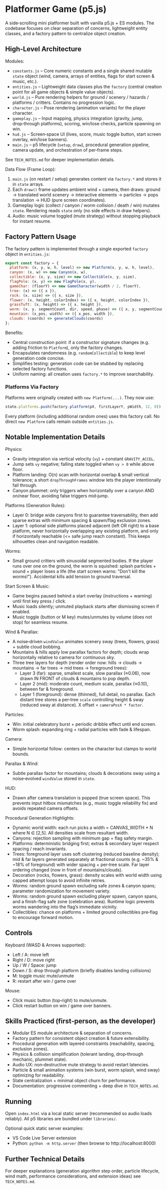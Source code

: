 # Platformer Game (p5.js)

A side‑scrolling mini platformer built with vanilla p5.js + ES modules. The codebase focuses on clear separation of concerns, lightweight entity classes, and a factory pattern to centralize object creation.

## High‑Level Architecture

Modules:
- `constants.js` – Core numeric constants and a single shared mutable `state` object (wind, camera, arrays of entities, flags for start screen & music, etc.).
- `entities.js` – Lightweight data classes plus the `factory` (central creation point for all game objects & simple value objects).
- `world.js` – Pure rendering helpers for ground / scenery / hazards / platforms / critters. Contains no progression logic.
- `character.js` – Pose rendering (animation variants) for the player character.
- `gameplay.js` – Input mapping, physics integration (gravity, jump, drop‑through platforms), scoring, win/lose checks, particle spawning on win.
- `hud.js` – Screen‑space UI (lives, score, music toggle button, start screen overlay, win/lose banners).
- `main.js` – p5 lifecycle (`setup`, `draw`), procedural generation pipeline, camera update, and orchestration of per‑frame steps.

See `TECH_NOTES.md` for deeper implementation details.

Data Flow (Frame Loop):
1. `main.js` (on restart / setup) generates content via `factory.*` and stores it in `state` arrays.
2. Each `draw()` frame updates ambient wind + camera, then draws: ground -> translated world scenery -> interactive elements -> particles -> pops translation -> HUD (pure screen coordinates).
3. Gameplay logic (collect / canyon / worm collision / death / win) mutates `state`. Rendering reads `state` only (no side effects in draw helpers).
4. Audio: music volume toggled (mute strategy) without stopping playback for instant resume.

## Factory Pattern Usage

The factory pattern is implemented through a single exported `factory` object in `entities.js`:
```js
export const factory = {
  platform: (x, y, w, h, level) => new Platform(x, y, w, h, level),
  canyon: (x, w) => new Canyon(x, w),
  collectible: (x, y, size) => new Collectible(x, y, size),
  flagPole: (x, y) => new FlagPole(x, y),
  gameChar: (floorY) => new GameCharacter(width / 2, floorY),
  tree: (x) => ({ x }),
  rock: (x, size) => ({ x, size }),
  flower: (x, height, colorIndex) => ({ x, height, colorIndex }),
  grassTuft: (x, height) => ({ x, height }),
  worm: (x, y, segmentCount, dir, speed, phase) => ({ x, y, segmentCount, dir, speed, phase }),
  mountain: (x_pos, width) => ({ x_pos, width }),
  clouds: (coords) => generateClouds(coords)
};
```
Benefits:
- Central construction point: if a constructor signature changes (e.g. adding friction to `Platform`), only the factory changes.
- Encapsulates randomness (e.g. `randomCollectible`) to keep level generation code concise.
- Simplifies testing: generation code can be stubbed by replacing selected factory functions.
- Uniform naming: all creation uses `factory.*` to improve searchability.

### Platforms Via Factory
Platforms were originally created with `new Platform(...)`. They now use:
```js
state.platforms.push(factory.platform(pX, firstLayerY, pWidth, 12, 0));
```
Every platform (including additional random ones) uses this factory call. No direct `new Platform` calls remain outside `entities.js`.

## Notable Implementation Details

Physics:
- Gravity integration via vertical velocity (`vy`) + constant `GRAVITY_ACCEL`.
- Jump sets `vy` negative; falling state toggled when `vy > 0` while above floor.
- Platform landing: O(n) scan with horizontal overlap & small vertical tolerance; a short `dropThroughFrames` window lets the player intentionally fall through.
- Canyon plummet: only triggers when horizontally over a canyon AND on/near floor, avoiding false triggers mid‑jump.

Platforms (Generation Rules):
- Layer 0: bridge wide canyons first to guarantee traversability, then add sparse extras with minimum spacing & spawn/flag exclusion zones.
- Layer 1: optional side platforms placed adjacent (left OR right) to a base platform, never horizontally overlapping any existing platform, and only if horizontally reachable (<= safe jump reach constant). This keeps silhouettes clean and navigation readable.

Worms:
- Small ground critters with sinusoidal segmented bodies. If the player runs over one on the ground, the worm is squished: splash particles + sound + player loses a life (the start screen warns: "Don't kill the worms!"). Accidental kills add tension to ground traversal.

Start Screen & Music:
- Game begins paused behind a start overlay (instructions + warning) until first key press / click.
- Music loads silently; unmuted playback starts after dismissing screen if enabled.
- Music toggle (button or M key) mutes/unmutes by volume (does not stop) for seamless resume.

Wind & Parallax:
- A noise‑driven `windValue` animates scenery sway (trees, flowers, grass) + subtle cloud bobbing.
- Mountains & hills apply low parallax factors for depth; clouds wrap horizontally relative to camera for continuous sky.
 - Three tree layers for depth (render order now: hills → clouds → mountains → far trees → mid trees → foreground trees):
   - Layer 3 (far): sparse, smallest scale, slow parallax (≈0.06), now drawn IN FRONT of clouds & mountains to pop depth.
   - Layer 2 (mid): moderate count, medium scale, parallax (≈0.10), between far & foreground.
   - Layer 1 (foreground): dense (thinned), full detail, no parallax.
   Each distant tree stores a per‑tree `scale` controlling height & sway (reduced sway at distance). X offset = `cameraPosX * factor`.

Particles:
- Win: initial celebratory burst + periodic dribble effect until end screen.
- Worm splash: expanding ring + radial particles with fade & lifespan.

Camera:
- Simple horizontal follow: centers on the character but clamps to world bounds.

Parallax & Wind:
- Subtle parallax factor for mountains; clouds & decorations sway using a noise‑evolved `windValue` stored in `state`.

HUD:
- Drawn after camera translation is popped (true screen space). This prevents input hitbox mismatches (e.g., music toggle reliability fix) and avoids repeated camera offsets.

Procedural Generation Highlights:
- Dynamic world width: each run picks a width = CANVAS_WIDTH * N where N ∈ [2,5]. All densities scale from resultant width.
- Canyons: rejection sampling with minimum gap + flag safety margin.
- Platforms: deterministic bridging first; extras & secondary layer respect spacing / reach invariants.
- Trees: foreground layer uses soft clustering (reduced baseline density); mid & far layers generated separately at fractional counts (e.g. ~35% & ~18% of foreground) with wider spacing + per‑tree scale. Far layer ordering changed (now in front of mountains/clouds).
- Decoration (rocks, flowers, grass): density scales with world width using capped attempt loops to avoid infinite retries.
- Worms: random ground spawn excluding safe zones & canyon spans; parameter randomization for movement variety.
 - Worms: random ground spawn excluding player spawn, canyon spans, and a finish-flag safe zone (celebration area). Runtime logic prevents worms wandering into the flag’s immediate vicinity.
- Collectibles: chance on platforms + limited ground collectibles pre‑flag to encourage forward motion.

## Controls
Keyboard (WASD & Arrows supported):
- Left / A: move left
- Right / D: move right
- Up / W / Space: jump
- Down / S: drop through platform (briefly disables landing collisions)
- M: toggle music mute/unmute
- R: restart after win / game over

Mouse:
- Click music button (top‑right) to mute/unmute.
- Click restart button on win / game over banners.

## Skills Practiced (first‑person, as the developer)
- Modular ES module architecture & separation of concerns.
- Factory pattern for consistent object creation & future extensibility.
- Procedural generation with layered constraints (reachability, spacing, exclusion zones).
- Physics & collision simplification (tolerant landing, drop‑through mechanic, plummet state).
- Audio UX: non‑destructive mute strategy to avoid restart latencies.
- Particle & small animation systems (win burst, worm splash, wind sway) optimizing for readability.
- State centralization + minimal object churn for performance.
- Documentation: progressive commenting + deep dive in `TECH_NOTES.md`.

## Running
Open `index.html` via a local static server (recommended so audio loads reliably). All p5 libraries are bundled under `libraries/`.

Optional quick static server examples:
- VS Code Live Server extension
- Python: `python -m http.server` (then browse to http://localhost:8000)

## Further Technical Details
For deeper explanations (generation algorithm step order, particle lifecycle, wind math, performance considerations, and extension ideas) see `TECH_NOTES.md`.